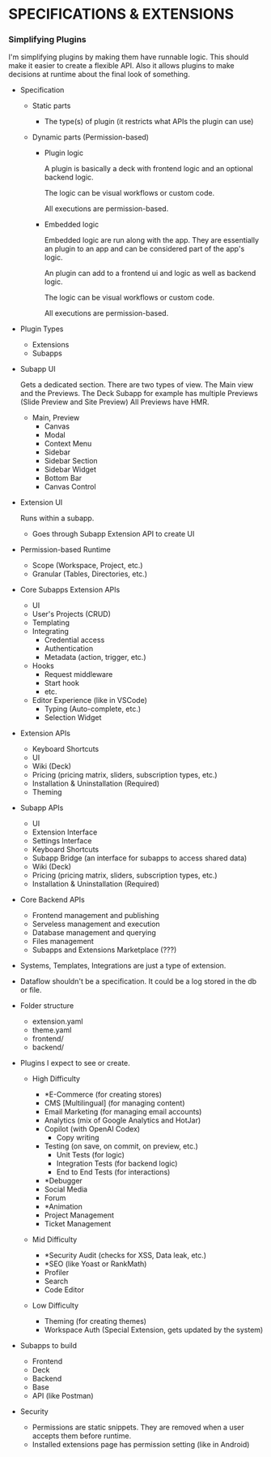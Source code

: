 # SPECIFICATIONS & EXTENSIONS

### Simplifying Plugins

I'm simplifying plugins by making them have runnable logic.
This should make it easier to create a flexible API.
Also it allows plugins to make decisions at runtime about the final look of something.

- Specification

  - Static parts

    - The type(s) of plugin (it restricts what APIs the plugin can use)

  - Dynamic parts (Permission-based)

    - Plugin logic

      A plugin is basically a deck with frontend logic and an optional backend logic.

      The logic can be visual workflows or custom code.

      All executions are permission-based.

    - Embedded logic

      Embedded logic are run along with the app. They are essentially an plugin to an app and can be considered part of the app's logic.

      An plugin can add to a frontend ui and logic as well as backend logic.

      The logic can be visual workflows or custom code.

      All executions are permission-based.

- Plugin Types

  - Extensions
  - Subapps

- Subapp UI

  Gets a dedicated section.
  There are two types of view. The Main view and the Previews.
  The Deck Subapp for example has multiple Previews (Slide Preview and Site Preview)
  All Previews have HMR.

  - Main, Preview
    - Canvas
    - Modal
    - Context Menu
    - Sidebar
    - Sidebar Section
    - Sidebar Widget
    - Bottom Bar
    - Canvas Control

- Extension UI

  Runs within a subapp.

  - Goes through Subapp Extension API to create UI

- Permission-based Runtime

  - Scope (Workspace, Project, etc.)
  - Granular (Tables, Directories, etc.)

- Core Subapps Extension APIs

  - UI
  - User's Projects (CRUD)
  - Templating
  - Integrating
    - Credential access
    - Authentication
    - Metadata (action, trigger, etc.)
  - Hooks
    - Request middleware
    - Start hook
    - etc.
  - Editor Experience (like in VSCode)
    - Typing (Auto-complete, etc.)
    - Selection Widget

- Extension APIs

  - Keyboard Shortcuts
  - UI
  - Wiki (Deck)
  - Pricing (pricing matrix, sliders, subscription types, etc.)
  - Installation & Uninstallation (Required)
  - Theming

- Subapp APIs

  - UI
  - Extension Interface
  - Settings Interface
  - Keyboard Shortcuts
  - Subapp Bridge (an interface for subapps to access shared data)
  - Wiki (Deck)
  - Pricing (pricing matrix, sliders, subscription types, etc.)
  - Installation & Uninstallation (Required)

- Core Backend APIs

  - Frontend management and publishing
  - Serveless management and execution
  - Database management and querying
  - Files management
  - Subapps and Extensions Marketplace (???)

- Systems, Templates, Integrations are just a type of extension.

- Dataflow shouldn't be a specification. It could be a log stored in the db or file.

- Folder structure

  - extension.yaml
  - theme.yaml
  - frontend/
  - backend/

- Plugins I expect to see or create.

  - High Difficulty

    - *E-Commerce (for creating stores)
    - CMS [Multilingual] (for managing content)
    - Email Marketing (for managing email accounts)
    - Analytics (mix of Google Analytics and HotJar)
    - Copilot (with OpenAI Codex)
      - Copy writing
    - Testing (on save, on commit, on preview, etc.)
      - Unit Tests (for logic)
      - Integration Tests (for backend logic)
      - End to End Tests (for interactions)
    - *Debugger
    - Social Media
    - Forum
    - *Animation
    - Project Management
    - Ticket Management

  - Mid Difficulty

    - *Security Audit (checks for XSS, Data leak, etc.)
    - *SEO (like Yoast or RankMath)
    - Profiler
    - Search
    - Code Editor

  - Low Difficulty

    - Theming (for creating themes)
    - Workspace Auth (Special Extension, gets updated by the system)

- Subapps to build

  - Frontend
  - Deck
  - Backend
  - Base
  - API (like Postman)

- Security
  - Permissions are static snippets. They are removed when a user accepts them before runtime.
  - Installed extensions page has permission setting (like in Android)
